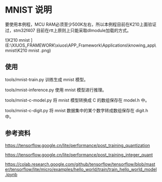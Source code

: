 # MNIST 说明

要使用本例程，MCU RAM必须至少500K左右，所以本例程目前在K210上面验证过，stm32f407 目前在rtt上原则上只能采取dlmodule加载的方式。

![K210 mnist ](E:\XIUOS_FRAMEWORK\xiuos\APP_Framework\Applications\knowing_app\mnist\K210 mnist .png)

## 使用

tools/mnist-train.py 训练生成 mnist 模型。

tools/mnist-inference.py 使用 mnist 模型进行推理。

tools/mnist-c-model.py 将 mnist 模型转换成 C 的数组保存在 model.h 中。

tools/mnist-c-digit.py 将 mnist 数据集中的某个数字转成数组保存在 digit.h 中。

## 参考资料

https://tensorflow.google.cn/lite/performance/post_training_quantization

https://tensorflow.google.cn/lite/performance/post_training_integer_quant

https://colab.research.google.com/github/tensorflow/tensorflow/blob/master/tensorflow/lite/micro/examples/hello_world/train/train_hello_world_model.ipynb